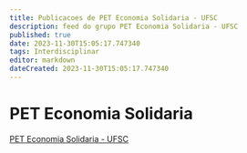 ```yaml
---
title: Publicacoes de PET Economia Solidaria - UFSC 
description: feed do grupo PET Economia Solidaria - UFSC
published: true
date: 2023-11-30T15:05:17.747340
tags: Interdisciplinar
editor: markdown
dateCreated: 2023-11-30T15:05:17.747340
---
```


# PET Economia Solidaria
[PET Economia Solidaria - UFSC](/grupo/277PETEconomiaSolidariaUFSC)